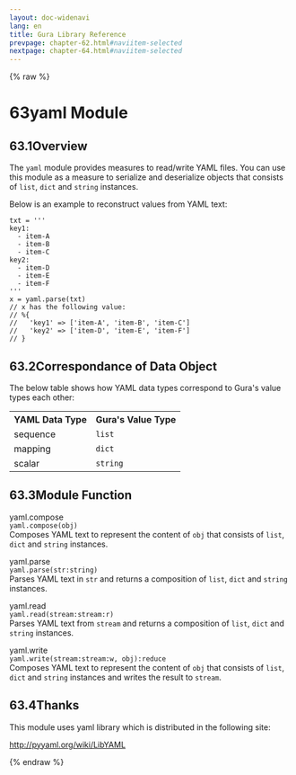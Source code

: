 ```yaml
---
layout: doc-widenavi
lang: en
title: Gura Library Reference
prevpage: chapter-62.html#naviitem-selected
nextpage: chapter-64.html#naviitem-selected
---
```

{% raw %}
<h1><span class="caption-index-1">63</span>yaml Module</h1>
<h2><span class="caption-index-2">63.1</span><a name="anchor-63-1"></a>Overview</h2>
<p>
The <code class="highlighter-rouge">yaml</code> module provides measures to read/write YAML files. You can use this module as a measure to serialize and deserialize objects that consists of <code class="highlighter-rouge">list</code>, <code class="highlighter-rouge">dict</code> and <code class="highlighter-rouge">string</code> instances.
</p>
<p>
Below is an example to reconstruct values from YAML text:
</p>
<pre class="highlight"><code>txt = '''
key1:
  - item-A
  - item-B
  - item-C
key2:
  - item-D
  - item-E
  - item-F
'''
x = yaml.parse(txt)
// x has the following value:
// %{
//   'key1' =&gt; ['item-A', 'item-B', 'item-C']
//   'key2' =&gt; ['item-D', 'item-E', 'item-F']
// }
</code></pre>
<h2><span class="caption-index-2">63.2</span><a name="anchor-63-2"></a>Correspondance of Data Object</h2>
<p>
The below table shows how YAML data types correspond to Gura's value types each other:
</p>
<p>
<table class="table">
<tr>
<th>
YAML Data Type</th>
<th>
Gura's Value Type</th>
</tr>

<tr>
<td>
sequence</td>
<td>
<code>list</code></td>
</tr>

<tr>
<td>
mapping</td>
<td>
<code>dict</code></td>
</tr>

<tr>
<td>
scalar</td>
<td>
<code>string</code></td>
</tr>

</table>

</p>
<h2><span class="caption-index-2">63.3</span><a name="anchor-63-3"></a>Module Function</h2>
<p>
<div class="h5">yaml.compose</div>
<div class="mb-2"><i class="fas fa-caret-right mr-2"></i><code>yaml.compose(obj)</code></div>
Composes YAML text to represent the content of <code class="highlighter-rouge">obj</code> that consists of <code class="highlighter-rouge">list</code>, <code class="highlighter-rouge">dict</code> and <code class="highlighter-rouge">string</code> instances.
</p>
<p>
<div class="h5">yaml.parse</div>
<div class="mb-2"><i class="fas fa-caret-right mr-2"></i><code>yaml.parse(str:string)</code></div>
Parses YAML text in <code class="highlighter-rouge">str</code> and returns a composition of <code class="highlighter-rouge">list</code>, <code class="highlighter-rouge">dict</code> and <code class="highlighter-rouge">string</code> instances.
</p>
<p>
<div class="h5">yaml.read</div>
<div class="mb-2"><i class="fas fa-caret-right mr-2"></i><code>yaml.read(stream:stream:r)</code></div>
Parses YAML text from <code class="highlighter-rouge">stream</code> and returns a composition of <code class="highlighter-rouge">list</code>, <code class="highlighter-rouge">dict</code> and <code class="highlighter-rouge">string</code> instances.
</p>
<p>
<div class="h5">yaml.write</div>
<div class="mb-2"><i class="fas fa-caret-right mr-2"></i><code>yaml.write(stream:stream:w, obj):reduce</code></div>
Composes YAML text to represent the content of <code class="highlighter-rouge">obj</code> that consists of <code class="highlighter-rouge">list</code>, <code class="highlighter-rouge">dict</code> and <code class="highlighter-rouge">string</code> instances and writes the result to <code class="highlighter-rouge">stream</code>.
</p>
<h2><span class="caption-index-2">63.4</span><a name="anchor-63-4"></a>Thanks</h2>
<p>
This module uses yaml library which is distributed in the following site:
</p>
<p>
<a href="http://pyyaml.org/wiki/LibYAML">http://pyyaml.org/wiki/LibYAML</a>
</p>
{% endraw %}
